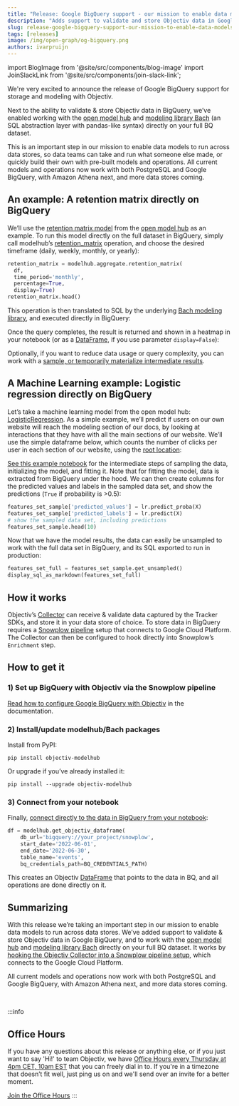 ```yaml
---
title: "Release: Google BigQuery support - our mission to enable data models to run across data stores"
description: "Adds support to validate and store Objectiv data in Google BigQuery, and work with the open model hub and modeling library Bach (an SQL abstraction layer with pandas-like syntax) directly on your full BQ dataset. This is an important step in our mission to enable data models to run across data stores, so data teams can take and run models someone else made, or quickly build their own with pre-built models and operations."
slug: release-google-bigquery-support-our-mission-to-enable-data-models-to-run-across-data-stores/
tags: [releases]
image: /img/open-graph/og-bigquery.png
authors: ivarpruijn
---
```


<head>
  <meta property="og:title" content="Release: Google BigQuery support - our mission to enable data models to run across data stores" />
</head>

import BlogImage from '@site/src/components/blog-image'
import JoinSlackLink from '@site/src/components/join-slack-link';

[open-model-hub]: https://objectiv.io/docs/modeling/open-model-hub/
[bach]: https://objectiv.io/docs/modeling/bach/
[retention-matrix-docs]: https://objectiv.io/docs/modeling/open-model-hub/models/aggregation/retention_matrix/
[bach-data-stores]: https://objectiv.io/docs/modeling/bach/data-stores/
[logistic-regression]: https://objectiv.io/docs/modeling/open-model-hub/models/machine-learning/LogisticRegression/LogisticRegression/
[root-location]: https://objectiv.io/docs/taxonomy/reference/location-contexts/RootLocationContext/
[logistic-regression-notebook]: https://objectiv.io/docs/modeling/example-notebooks/logistic-regression/
[collector]: https://objectiv.io/docs/tracking/collector
[snowplow-pipeline]: https://objectiv.io/docs/tracking/collector/snowplow-pipeline
[google-bigquery-docs]: https://objectiv.io/docs/tracking/collector/google-bigquery
[get-started-in-your-notebook]: https://objectiv.io/docs/modeling/get-started-in-your-notebook/
[bach-api-dataframe]: https://objectiv.io/docs/modeling/bach/api-reference/DataFrame/DataFrame/
[office-hours]: https://calendly.com/objectiv_io/objectiv-office-hours

<intro>

We're very excited to announce the release of Google BigQuery support for storage and modeling with Objectiv.

Next to the ability to validate & store Objectiv data in BigQuery, we’ve enabled working with the 
[open model hub][open-model-hub] and [modeling library Bach][bach] (an SQL abstraction layer with pandas-like 
syntax) directly on your full BQ dataset. 

This is an important step in our mission to enable data models to run across data stores, so data teams can 
take and run what someone else made, or quickly build their own with pre-built models and operations. All 
current models and operations now work with both PostgreSQL and Google BigQuery, with Amazon Athena next, and 
more data stores coming.

</intro>

<!--truncate-->

## An example: A retention matrix directly on BigQuery
We’ll use the [retention matrix model](./2022-06-24%20Release%20Retention%20Matrix%20model.md) from the 
[open model hub][open-model-hub] as an example. To run this model directly on the full dataset in BigQuery, 
simply call modelhub’s [retention_matrix][retention-matrix-docs] operation, and choose the desired timeframe 
(daily, weekly, monthly, or yearly):

```python
retention_matrix = modelhub.aggregate.retention_matrix(
  df, 
  time_period='monthly', 
  percentage=True, 
  display=True)
retention_matrix.head()
```


This operation is then translated to SQL by the underlying [Bach modeling library][bach], and executed 
directly in BigQuery:

<BlogImage url="/img/blog/releases/20220721/google-bigquery-console.png" size="large" />

Once the query completes, the result is returned and shown in a heatmap in your notebook (or as a 
[DataFrame][bach-api-dataframe], if you use parameter `display=False`):

<BlogImage url="/img/blog/releases/20220624/retention-matrix-example.png" size="large" />

Optionally, if you want to reduce data usage or query complexity, you can work with a 
[sample, or temporarily materialize intermediate results][bach-data-stores]. 

## A Machine Learning example: Logistic regression directly on BigQuery
Let’s take a machine learning model from the open model hub: [LogisticRegression][logistic-regression]. As a 
simple example, we’ll predict if users on our own website will reach the modeling section of our docs, by 
looking at interactions that they have with all the main sections of our website. We’ll use the simple 
dataframe below, which counts the number of clicks per user in each section of our website, using the 
[root location][root-location]:

<BlogImage url="/img/blog/releases/20220609/results-lr-df.png" size="medium" />

[See this example notebook][logistic-regression-notebook] for the intermediate steps of sampling the data, 
initializing the model, and fitting it. Note that for fitting the model, data is extracted from BigQuery 
under the hood. We can then create columns for the predicted values and labels in the sampled data set, and 
show the predictions (`True` if probability is >0.5):

```python
features_set_sample['predicted_values'] = lr.predict_proba(X)
features_set_sample['predicted_labels'] = lr.predict(X)
# show the sampled data set, including predictions
features_set_sample.head(10)
```

<BlogImage url="/img/blog/releases/20220609/results-lr-predicted.png" size="large" />

Now that we have the model results, the data can easily be unsampled to work with the full data set in 
BigQuery, and its SQL exported to run in production:

```python
features_set_full = features_set_sample.get_unsampled()
display_sql_as_markdown(features_set_full)
```

## How it works
Objectiv’s [Collector][collector] can receive & validate data captured by the Tracker SDKs, and store it in 
your data store of choice. To store data in BigQuery requires a [Snowplow pipeline][snowplow-pipeline] setup 
that connects to Google Cloud Platform. The Collector can then be configured to hook directly into 
Snowplow’s `Enrichment` step.

## How to get it

### 1) Set up BigQuery with Objectiv via the Snowplow pipeline
[Read how to configure Google BigQuery with Objectiv][google-bigquery-docs] in the documentation.

### 2) Install/update modelhub/Bach packages
Install from PyPI:
```console
pip install objectiv-modelhub
```

Or upgrade if you’ve already installed it:
```console
pip install --upgrade objectiv-modelhub
```

### 3) Connect from your notebook
Finally, [connect directly to the data in BigQuery from your notebook][get-started-in-your-notebook]:

```python
df = modelhub.get_objectiv_dataframe(
    db_url='bigquery://your_project/snowplow',
    start_date='2022-06-01',
    end_date='2022-06-30',
    table_name='events',
    bq_credentials_path=BQ_CREDENTIALS_PATH)
```

This creates an Objectiv [DataFrame][bach-api-dataframe] that points to the data in BQ, and all operations 
are done directly on it.

## Summarizing
With this release we’re taking an important step in our mission to enable data models to run across data 
stores. We’ve added support to validate & store Objectiv data in Google BigQuery, and to work with the 
[open model hub][open-model-hub] and [modeling library Bach][bach] directly on your full BQ dataset. It works 
by [hooking the Objectiv Collector into a Snowplow pipeline setup][google-bigquery-docs], which connects to 
the Google Cloud Platform.

All current models and operations now work with both PostgreSQL and Google BigQuery, with Amazon Athena next, 
and more data stores coming.

<JoinSlackLink linkText="Tell us what to support next on Slack!" />

&zwnj; 

:::info
## Office Hours
If you have any questions about this release or anything else, or if you just want to say 'Hi!' to team 
Objectiv, we have [Office Hours every Thursday at 4pm CET, 10am EST][office-hours] that you 
can freely dial in to. If you're in a timezone that doesn’t fit well, just ping us 
on <JoinSlackLink linkText="Slack" /> and we'll send over an invite for a better moment.

[Join the Office Hours][office-hours]
:::